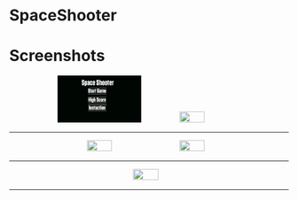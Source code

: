 # SpaceShooter

# Screenshots
<p align="center">
<img src="/Atachments/1.png" width="30%" height="30%"> &nbsp&nbsp
<img src="/Attachments/2.png" width="30%" height="30%"> &nbsp&nbsp
 </p>
 <hr>
 <p align="center">
<img src="/Attachments/3.png" width="30%" height="30%"> &nbsp&nbsp
<img src="/Attachments/4.png" width="30%" height="30%"> &nbsp&nbsp
</p>
<hr>
<p align="center">
<img src="/Attachments/5.png" width="30%" height="30%"> &nbsp&nbsp
</p>
<hr>
